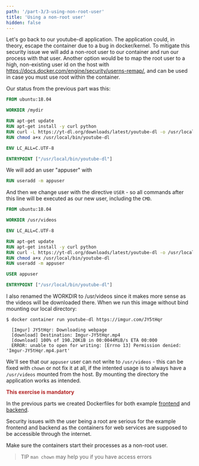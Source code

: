 ```yaml
---
path: '/part-3/3-using-non-root-user'
title: 'Using a non-root user'
hidden: false
---
```


Let's go back to our youtube-dl application. The application could, in theory, escape the container due to a bug in docker/kernel. To mitigate this security issue we will add a non-root user to our container and run our process with that user. Another option would be to map the root user to a high, non-existing user id on the host with https://docs.docker.com/engine/security/userns-remap/, and can be used in case you must use root within the container.

Our status from the previous part was this:

```dockerfile
FROM ubuntu:18.04

WORKDIR /mydir

RUN apt-get update
RUN apt-get install -y curl python
RUN curl -L https://yt-dl.org/downloads/latest/youtube-dl -o /usr/local/bin/youtube-dl
RUN chmod a+x /usr/local/bin/youtube-dl

ENV LC_ALL=C.UTF-8

ENTRYPOINT ["/usr/local/bin/youtube-dl"]
```

We will add an user "appuser" with

```dockerfile
RUN useradd -m appuser
```

And then we change user with the directive `USER` - so all commands after this line will be executed as our new user, including the `CMD`.

```dockerfile
FROM ubuntu:18.04

WORKDIR /usr/videos

ENV LC_ALL=C.UTF-8

RUN apt-get update
RUN apt-get install -y curl python
RUN curl -L https://yt-dl.org/downloads/latest/youtube-dl -o /usr/local/bin/youtube-dl
RUN chmod a+x /usr/local/bin/youtube-dl
RUN useradd -m appuser

USER appuser

ENTRYPOINT ["/usr/local/bin/youtube-dl"]
```

I also renamed the WORKDIR to /usr/videos since it makes more sense as the videos will be downloaded there. When we run this image without bind mounting our local directory:

```console
$ docker container run youtube-dl https://imgur.com/JY5tHqr

  [Imgur] JY5tHqr: Downloading webpage
  [download] Destination: Imgur-JY5tHqr.mp4
  [download] 100% of 190.20KiB in 00:0044MiB/s ETA 00:000
  ERROR: unable to open for writing: [Errno 13] Permission denied: 'Imgur-JY5tHqr.mp4.part'
```

We'll see that our `appuser` user can not write to `/usr/videos` - this can be fixed with `chown` or not fix it at all, if the intented usage is to always have a `/usr/videos` mounted from the host. By mounting the directory the application works as intended.

<exercise name="Exercise 3.3">

  <b style="color:firebrick;">This exercise is mandatory</b>

  In the previous parts we created Dockerfiles for both example [frontend](https://github.com/docker-hy/material-applications/tree/main/example-frontend) and [backend](https://github.com/docker-hy/material-applications/tree/main/example-backend).

  Security issues with the user being a root are serious for the example frontend and backend as the containers for web
  services are supposed to be accessible through the internet.

  Make sure the containers start their processes as a non-root user.

  > TIP `man chown` may help you if you have access errors

</exercise>
